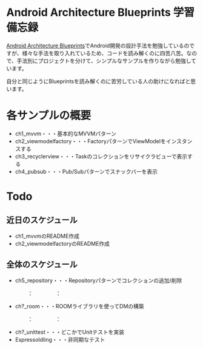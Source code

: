 # Android Architecture Blueprints 学習備忘録

[Android Architecture Blueprints](https://github.com/android/architecture-samples)でAndroid開発の設計手法を勉強しているのですが、様々な手法を取り入れているため、コードを読み解くのに四苦八苦。なので、手法別にプロジェクトを分けて、シンプルなサンプルを作りながら勉強しています。

自分と同じようにBlueprintsを読み解くのに苦労している人の助けになればと思います。

# 各サンプルの概要

- ch1_mvvm・・・基本的なMVVMパターン
- ch2_viewmodelfactory・・・FactoryパターンでViewModelをインスタンスする
- ch3_recyclerview・・・Taskのコレクションをリサイクラビューで表示する
- ch4_pubsub・・・Pub/Subパターンでスナックバーを表示

# Todo

## 近日のスケジュール

- ch1_mvvmのREADME作成
- ch2_viewmodelfactoryのREADME作成

## 全体のスケジュール

- ch5_repository・・・Repositoryパターンでコレクションの追加/削除

　　　　：
　　　　：

- ch?_room・・・ROOMライブラリを使ってDMの構築

　　　　：
　　　　：

- ch?_unittest・・・どこかでUnitテストを実装
- EspressoIdling・・・非同期なテスト
